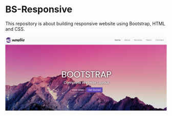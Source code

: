 # BS-Responsive
This repository is about building responsive website using Bootstrap, HTML and CSS.

<img src="/images/main.png">
